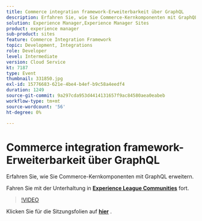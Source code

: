 ```yaml
---
title: Commerce integration framework-Erweiterbarkeit über GraphQL
description: Erfahren Sie, wie Sie Commerce-Kernkomponenten mit GraphQL erweitern. Diese Sitzung wurde im Rahmen des Adobe Developers Live Content-Ereignisses bereitgestellt.
solution: Experience Manager,Experience Manager Sites
product: experience manager
sub-product: sites
feature: Commerce Integration Framework
topic: Development, Integrations
role: Developer
level: Intermediate
version: Cloud Service
kt: 7187
type: Event
thumbnail: 331850.jpg
exl-id: 15776683-621e-4be4-b4ef-b9c58a4eedf4
duration: 1249
source-git-commit: 9a297cda953d4414131657f9ac84580aea0eabeb
workflow-type: tm+mt
source-wordcount: '56'
ht-degree: 0%

---
```


# Commerce integration framework-Erweiterbarkeit über GraphQL

Erfahren Sie, wie Sie Commerce-Kernkomponenten mit GraphQL erweitern.

Fahren Sie mit der Unterhaltung in **[Experience League Communities](https://adobe.ly/36Yd3v6)** fort.

>[!VIDEO](https://video.tv.adobe.com/v/331850/?quality=12&learn=on&hidetitle=true)

Klicken Sie für die Sitzungsfolien auf **[hier](/help/adobe-developers-live/assets/cif-extensibility-graphql.pdf)** .
